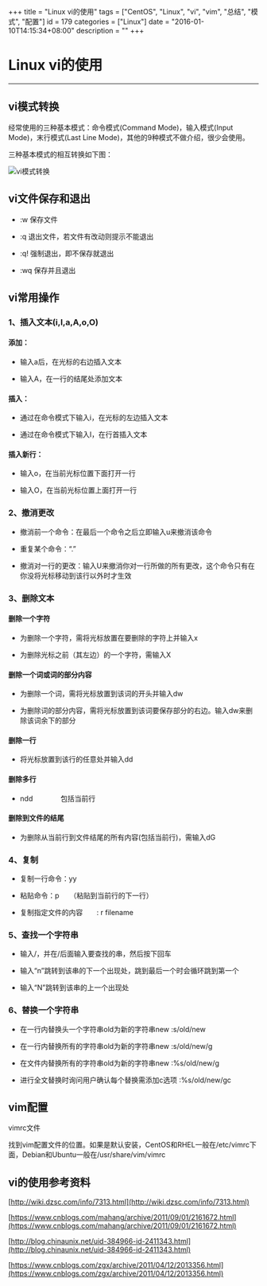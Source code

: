 +++
title = "Linux vi的使用"
tags = ["CentOS", "Linux", "vi", "vim", "总结", "模式", "配置"]
id = 179
categories = ["Linux"]
date = "2016-01-10T14:15:34+08:00"
description = ""
+++


# Linux vi的使用

* * *

## vi模式转换

经常使用的三种基本模式：命令模式(Command Mode)，输入模式(Input Mode)，末行模式(Last Line Mode)，其他的9种模式不做介绍，很少会使用。

三种基本模式的相互转换如下图：

![vi模式转换](https://flowsnow.oss-cn-shanghai.aliyuncs.com/history/Flowsnowvi%E6%A8%A1%E5%BC%8F%E8%BD%AC%E6%8D%A2.jpg)

<!--more-->

## vi文件保存和退出

- :w 保存文件


- :q 退出文件，若文件有改动则提示不能退出


- :q! 强制退出，即不保存就退出


- :wq 保存并且退出

## vi常用操作

### 1、插入文本(i,I,a,A,o,O)

#### 添加：

- 输入a后，在光标的右边插入文本


- 输入A，在一行的结尾处添加文本

#### 插入：

- 通过在命令模式下输入i，在光标的左边插入文本


- 通过在命令模式下输入I，在行首插入文本

#### 插入新行：

- 输入o，在当前光标位置下面打开一行


- 输入O，在当前光标位置上面打开一行

### 2、撤消更改

- 撤消前一个命令：在最后一个命令之后立即输入u来撤消该命令


- 重复某个命令：“.”


- 撤消对一行的更改：输入U来撤消你对一行所做的所有更改，这个命令只有在你没将光标移动到该行以外时才生效

### 3、删除文本

#### 删除一个字符

- 为删除一个字符，需将光标放置在要删除的字符上并输入x


- 为删除光标之前（其左边）的一个字符，需输入X

#### 删除一个词或词的部分内容

- 为删除一个词，需将光标放置到该词的开头并输入dw


- 为删除词的部分内容，需将光标放置到该词要保存部分的右边。输入dw来删除该词余下的部分

#### 删除一行

- 将光标放置到该行的任意处并输入dd

#### 删除多行

- ndd　　　　包括当前行

#### 删除到文件的结尾

- 为删除从当前行到文件结尾的所有内容(包括当前行)，需输入dG

### 4、复制

- 复制一行命令：yy


- 粘贴命令：p　　（粘贴到当前行的下一行）


- 复制指定文件的内容　　: r filename

### 5、查找一个字符串

- 输入/，并在/后面输入要查找的串，然后按下回车


- 输入“n”跳转到该串的下一个出现处，跳到最后一个时会循环跳到第一个


- 输入“N”跳转到该串的上一个出现处

### 6、替换一个字符串

- 在一行内替换头一个字符串old为新的字符串new    :s/old/new


- 在一行内替换所有的字符串old为新的字符串new    :s/old/new/g


- 在文件内替换所有的字符串old为新的字符串new    :%s/old/new/g


- 进行全文替换时询问用户确认每个替换需添加c选项     :%s/old/new/gc

## vim配置

vimrc文件

找到vim配置文件的位置。如果是默认安装，CentOS和RHEL一般在/etc/vimrc下面，Debian和Ubuntu一般在/usr/share/vim/vimrc

## vi的使用参考资料

[http://wiki.dzsc.com/info/7313.html](http://wiki.dzsc.com/info/7313.html)

[https://www.cnblogs.com/mahang/archive/2011/09/01/2161672.html](https://www.cnblogs.com/mahang/archive/2011/09/01/2161672.html)

[http://blog.chinaunix.net/uid-384966-id-2411343.html](http://blog.chinaunix.net/uid-384966-id-2411343.html)

[https://www.cnblogs.com/zgx/archive/2011/04/12/2013356.html](https://www.cnblogs.com/zgx/archive/2011/04/12/2013356.html)